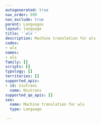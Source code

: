 ```yaml
---
autogenerated: true
nav_order: 999
nav_exclude: true
parent: Languages
layout: language
title: '`wlx`'
description: Machine translation for wlx
codes:
- wlx
names:
- wlx
family: []
scripts: []
typology: []
territories: []
supported_apis:
- id: niutrans
  name: Niutrans
supported_qe_apis: []
seo:
  name: Machine translation for wlx
  type: Language

---
```


